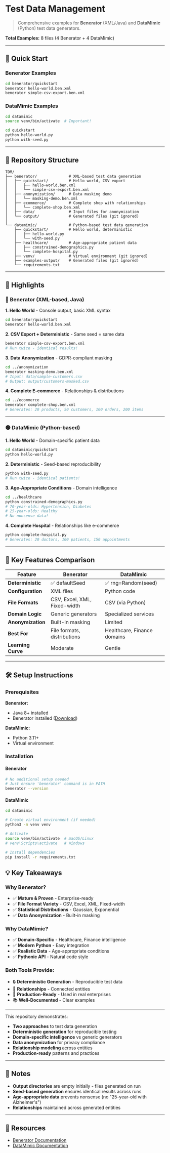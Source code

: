 # Test Data Management

> Comprehensive examples for **Benerator** (XML/Java) and **DataMimic** (Python) test data generators.

**Total Examples:** 8 files (4 Benerator + 4 DataMimic)

---

## 🚀 Quick Start

### Benerator Examples

```bash
cd benerator/quickstart
benerator hello-world.ben.xml
benerator simple-csv-export.ben.xml
```

### DataMimic Examples

```bash
cd datamimic
source venv/bin/activate  # Important!

cd quickstart
python hello-world.py
python with-seed.py
```

---

## 📂 Repository Structure

```
TDM/
├── benerator/              # XML-based test data generation
│   ├── quickstart/         # Hello world, CSV export
│   │   ├── hello-world.ben.xml
│   │   └── simple-csv-export.ben.xml
│   ├── anonymization/      # Data masking demo
│   │   └── masking-demo.ben.xml
│   ├── ecommerce/          # Complete shop with relationships
│   │   └── complete-shop.ben.xml
│   ├── data/               # Input files for anonymization
│   └── output/             # Generated files (git ignored)
│
└── datamimic/              # Python-based test data generation
    ├── quickstart/         # Hello world, deterministic
    │   ├── hello-world.py
    │   └── with-seed.py
    ├── healthcare/         # Age-appropriate patient data
    │   ├── constrained-demographics.py
    │   └── complete-hospital.py
    ├── venv/               # Virtual environment (git ignored)
    ├── examples-output/    # Generated files (git ignored)
    └── requirements.txt
```

---

## 🎯 Highlights

### 🔵 Benerator (XML-based, Java)

**1. Hello World** - Console output, basic XML syntax

```bash
cd benerator/quickstart
benerator hello-world.ben.xml
```

**2. CSV Export + Deterministic** - Same seed = same data

```bash
benerator simple-csv-export.ben.xml
# Run twice - identical results!
```

**3. Data Anonymization** - GDPR-compliant masking

```bash
cd ../anonymization
benerator masking-demo.ben.xml
# Input: data/sample-customers.csv
# Output: output/customers-masked.csv
```

**4. Complete E-commerce** - Relationships & distributions

```bash
cd ../ecommerce
benerator complete-shop.ben.xml
# Generates: 20 products, 50 customers, 100 orders, 200 items
```

---

### 🟢 DataMimic (Python-based)

**1. Hello World** - Domain-specific patient data

```bash
cd datamimic/quickstart
python hello-world.py
```

**2. Deterministic** - Seed-based reproducibility

```bash
python with-seed.py
# Run twice - identical patients!
```

**3. Age-Appropriate Conditions** - Domain intelligence

```bash
cd ../healthcare
python constrained-demographics.py
# 70-year-olds: Hypertension, Diabetes
# 25-year-olds: Healthy
# No nonsense data!
```

**4. Complete Hospital** - Relationships like e-commerce

```bash
python complete-hospital.py
# Generates: 20 doctors, 100 patients, 150 appointments
```

---

## 🔑 Key Features Comparison

| Feature            | Benerator                    | DataMimic                   |
| ------------------ | ---------------------------- | --------------------------- |
| **Deterministic**  | ✅ defaultSeed               | ✅ rng=Random(seed)         |
| **Configuration**  | XML files                    | Python code                 |
| **File Formats**   | CSV, Excel, XML, Fixed-width | CSV (via Python)            |
| **Domain Logic**   | Generic generators           | Specialized services        |
| **Anonymization**  | Built-in masking             | Limited                     |
| **Best For**       | File formats, distributions  | Healthcare, Finance domains |
| **Learning Curve** | Moderate                     | Gentle                      |

---

## 🛠️ Setup Instructions

### Prerequisites

**Benerator:**

- Java 8+ installed
- Benerator installed ([Download](https://www.benerator.de/))

**DataMimic:**

- Python 3.11+
- Virtual environment

### Installation

#### Benerator

```bash
# No additional setup needed
# Just ensure 'benerator' command is in PATH
benerator --version
```

#### DataMimic

```bash
cd datamimic

# Create virtual environment (if needed)
python3 -m venv venv

# Activate
source venv/bin/activate  # macOS/Linux
# venv\Scripts\activate   # Windows

# Install dependencies
pip install -r requirements.txt
```

## 💡 Key Takeaways

### Why Benerator?

- ✅ **Mature & Proven** - Enterprise-ready
- ✅ **File Format Variety** - CSV, Excel, XML, Fixed-width
- ✅ **Statistical Distributions** - Gaussian, Exponential
- ✅ **Data Anonymization** - Built-in masking

### Why DataMimic?

- ✅ **Domain-Specific** - Healthcare, Finance intelligence
- ✅ **Modern Python** - Easy integration
- ✅ **Realistic Data** - Age-appropriate conditions
- ✅ **Pythonic API** - Natural code style

### Both Tools Provide:

- 🔒 **Deterministic Generation** - Reproducible test data
- 🔗 **Relationships** - Connected entities
- 🎯 **Production-Ready** - Used in real enterprises
- 📚 **Well-Documented** - Clear examples

---

This repository demonstrates:

- **Two approaches** to test data generation
- **Deterministic generation** for reproducible testing
- **Domain-specific intelligence** vs generic generators
- **Data anonymization** for privacy compliance
- **Relationship modeling** across entities
- **Production-ready** patterns and practices

---

## 📝 Notes

- **Output directories** are empty initially - files generated on run
- **Seed-based generation** ensures identical results across runs
- **Age-appropriate data** prevents nonsense (no "25-year-old with Alzheimer's")
- **Relationships** maintained across generated entities

---

## 🔗 Resources

- [Benerator Documentation](https://www.benerator.de/documentation)
- [DataMimic Documentation](https://datamimic.io)

